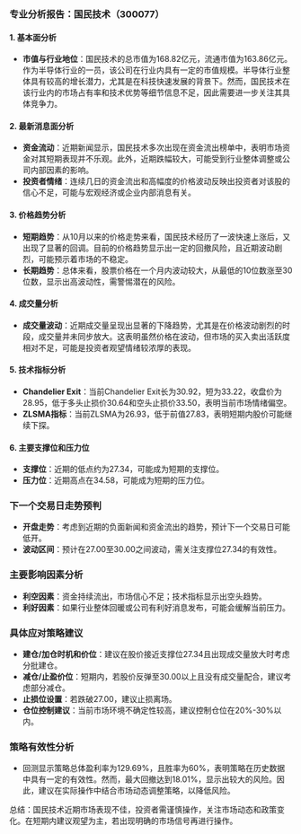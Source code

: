 ### 专业分析报告：国民技术（300077）

#### 1. 基本面分析
- **市值与行业地位**：国民技术的总市值为168.82亿元，流通市值为163.86亿元。作为半导体行业的一员，该公司在行业内具有一定的市值规模。半导体行业整体具有较高的增长潜力，尤其是在科技快速发展的背景下。然而，国民技术在该行业内的市场占有率和技术优势等细节信息不足，因此需要进一步关注其具体竞争力。

#### 2. 最新消息面分析
- **资金流动**：近期新闻显示，国民技术多次出现在资金流出榜单中，表明市场资金对其短期表现并不乐观。此外，近期跌幅较大，可能受到行业整体调整或公司内部因素的影响。
- **投资者情绪**：连续几日的资金流出和高幅度的价格波动反映出投资者对该股的信心不足，可能与宏观经济或企业内部消息有关。

#### 3. 价格趋势分析
- **短期趋势**：从10月以来的价格走势来看，国民技术经历了一波快速上涨后，又出现了显著的回调。目前的价格趋势显示出一定的回撤风险，且近期波动剧烈，可能预示着市场的不稳定。
- **长期趋势**：总体来看，股票价格在一个月内波动较大，从最低的10位数涨至30位数，显示出高波动性，需警惕潜在的风险。

#### 4. 成交量分析
- **成交量波动**：近期成交量呈现出显著的下降趋势，尤其是在价格波动剧烈的时段，成交量并未同步放大。这表明虽然价格在波动，但市场的买入卖出活跃度相对不足，可能是投资者观望情绪较浓厚的表现。

#### 5. 技术指标分析
- **Chandelier Exit**：当前Chandelier Exit长为30.92，短为33.22，收盘价为28.95，低于多头止损价30.64和空头止损价33.50，表明当前市场情绪偏空。
- **ZLSMA指标**：当前ZLSMA为26.93，低于前值27.83，表明短期内股价可能继续下探。

#### 6. 主要支撑位和压力位
- **支撑位**：近期的低点约为27.34，可能成为短期的支撑位。
- **压力位**：近期高点在34.58，可能成为短期的压力位。

### 下一个交易日走势预判
- **开盘走势**：考虑到近期的负面新闻和资金流出的趋势，预计下一个交易日可能低开。
- **波动区间**：预计在27.00至30.00之间波动，需关注支撑位27.34的有效性。

### 主要影响因素分析
- **利空因素**：资金持续流出，市场信心不足；技术指标显示出空头趋势。
- **利好因素**：如果行业整体回暖或公司有利好消息发布，可能会缓解当前压力。

### 具体应对策略建议
- **建仓/加仓时机和价位**：建议在股价接近支撑位27.34且出现成交量放大时考虑分批建仓。
- **减仓/止盈价位**：短期内，若股价反弹至30.00以上且没有成交量配合，建议考虑部分减仓。
- **止损位设置**：若跌破27.00，建议止损离场。
- **仓位控制建议**：当前市场环境不确定性较高，建议控制仓位在20%-30%以内。

### 策略有效性分析
- 回测显示策略总体盈利率为129.69%，且胜率为60%，表明策略在历史数据中具有一定的有效性。然而，最大回撤达到18.01%，显示出较大的风险。因此，建议在实际操作中结合市场动态调整策略，以降低风险。

总结：国民技术近期市场表现不佳，投资者需谨慎操作，关注市场动态和政策变化。在短期内建议观望为主，若出现明确的市场信号再进行操作。